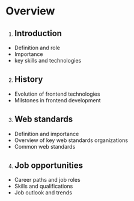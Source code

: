 # Overview

1. ## Introduction

- Definition and role
- Importance
- key skills and technologies

2. ## History

- Evolution of frontend technologies
- Milstones in frontend development

3. ## Web standards

- Definition and importance
- Overview of key web standards organizations
- Common web standards

4. ## Job opportunities

- Career paths and job roles
- Skills and qualifications
- Job outlook and trends

